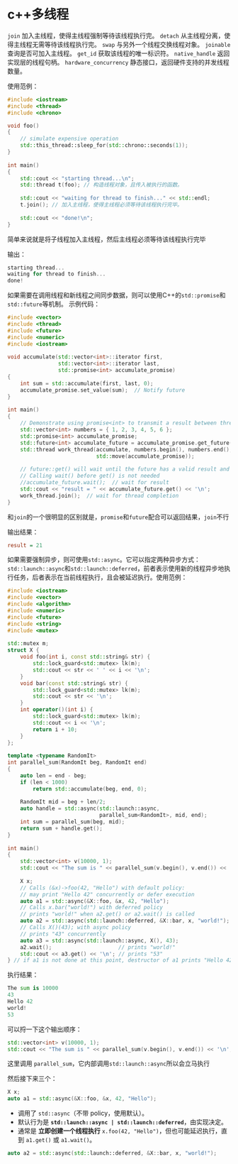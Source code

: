 # c++多线程
`join`
加入主线程，使得主线程强制等待该线程执行完。
`detach`
从主线程分离，使得主线程无需等待该线程执行完。
`swap`
与另外一个线程交换线程对象。
`joinable`
查询是否可加入主线程。
`get_id`
获取该线程的唯一标识符。
`native_handle`
返回实现层的线程句柄。
`hardware_concurrency`
静态接口，返回硬件支持的并发线程数量。


使用范例：

```c++
#include <iostream>
#include <thread>
#include <chrono>

void foo()
{
    // simulate expensive operation
    std::this_thread::sleep_for(std::chrono::seconds(1));
}
 
int main()
{
    std::cout << "starting thread...\n";
    std::thread t(foo); // 构造线程对象，且传入被执行的函数。
 
    std::cout << "waiting for thread to finish..." << std::endl;
    t.join(); // 加入主线程，使得主线程必须等待该线程执行完毕。
 
    std::cout << "done!\n";
}
```
简单来说就是将子线程加入主线程，然后主线程必须等待该线程执行完毕

输出：

```cpp
starting thread...
waiting for thread to finish...
done!
```

如果需要在调用线程和新线程之间同步数据，则可以使用C++的`std::promise`和`std::future`等机制。
示例代码：

```c++
#include <vector>
#include <thread>
#include <future>
#include <numeric>
#include <iostream>
 
void accumulate(std::vector<int>::iterator first,
                std::vector<int>::iterator last,
                std::promise<int> accumulate_promise)
{
    int sum = std::accumulate(first, last, 0);
    accumulate_promise.set_value(sum);  // Notify future
}
 
int main()
{
    // Demonstrate using promise<int> to transmit a result between threads.
    std::vector<int> numbers = { 1, 2, 3, 4, 5, 6 };
    std::promise<int> accumulate_promise;
    std::future<int> accumulate_future = accumulate_promise.get_future();
    std::thread work_thread(accumulate, numbers.begin(), numbers.end(),
                            std::move(accumulate_promise));
 
    // future::get() will wait until the future has a valid result and retrieves it.
    // Calling wait() before get() is not needed
    //accumulate_future.wait();  // wait for result
    std::cout << "result = " << accumulate_future.get() << '\n';
    work_thread.join();  // wait for thread completion
}
```
和`join`的一个很明显的区别就是，`promise`和`future`配合可以返回结果，`join`不行

输出结果：
```ini
result = 21
```

如果需要强制异步，则可使用`std::async`。它可以指定两种异步方式：`std::launch::async`和`std::launch::deferred`，前者表示使用新的线程异步地执行任务，后者表示在当前线程执行，且会被延迟执行。使用范例：

```c++
#include <iostream>
#include <vector>
#include <algorithm>
#include <numeric>
#include <future>
#include <string>
#include <mutex>
 
std::mutex m;
struct X {
    void foo(int i, const std::string& str) {
        std::lock_guard<std::mutex> lk(m);
        std::cout << str << ' ' << i << '\n';
    }
    void bar(const std::string& str) {
        std::lock_guard<std::mutex> lk(m);
        std::cout << str << '\n';
    }
    int operator()(int i) {
        std::lock_guard<std::mutex> lk(m);
        std::cout << i << '\n';
        return i + 10;
    }
};
 
template <typename RandomIt>
int parallel_sum(RandomIt beg, RandomIt end)
{
    auto len = end - beg;
    if (len < 1000)
        return std::accumulate(beg, end, 0);
 
    RandomIt mid = beg + len/2;
    auto handle = std::async(std::launch::async,
                             parallel_sum<RandomIt>, mid, end);
    int sum = parallel_sum(beg, mid);
    return sum + handle.get();
}
 
int main()
{
    std::vector<int> v(10000, 1);
    std::cout << "The sum is " << parallel_sum(v.begin(), v.end()) << '\n';
 
    X x;
    // Calls (&x)->foo(42, "Hello") with default policy:
    // may print "Hello 42" concurrently or defer execution
    auto a1 = std::async(&X::foo, &x, 42, "Hello");
    // Calls x.bar("world!") with deferred policy
    // prints "world!" when a2.get() or a2.wait() is called
    auto a2 = std::async(std::launch::deferred, &X::bar, x, "world!");
    // Calls X()(43); with async policy
    // prints "43" concurrently
    auto a3 = std::async(std::launch::async, X(), 43);
    a2.wait();                     // prints "world!"
    std::cout << a3.get() << '\n'; // prints "53"
} // if a1 is not done at this point, destructor of a1 prints "Hello 42" here
```

执行结果：

```python
The sum is 10000
43
Hello 42
world!
53
```

可以捋一下这个输出顺序：
```cpp
std::vector<int> v(10000, 1);
std::cout << "The sum is " << parallel_sum(v.begin(), v.end()) << '\n';
```
这里调用 `parallel_sum`，它内部调用`std::launch::async`所以会立马执行

然后接下来三个：
```cpp
X x;
auto a1 = std::async(&X::foo, &x, 42, "Hello");
```
-   调用了 `std::async`（不带 policy，使用默认）。
-   默认行为是 **`std::launch::async | std::launch::deferred`**，由实现决定。
-   通常是 **立即创建一个线程执行** `x.foo(42, "Hello")`，但也可能延迟执行，直到 `a1.get()` 或 `a1.wait()`。

```cpp
auto a2 = std::async(std::launch::deferred, &X::bar, x, "world!");
```
<!--stackedit_data:
eyJoaXN0b3J5IjpbNTc5MDYyNDgwLDg3NjgxMjA4NF19
-->